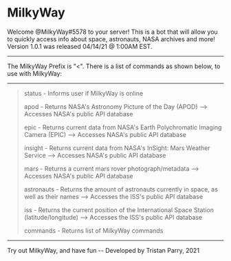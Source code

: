 # MilkyWay

Welcome @MilkyWay#5578 to your server! This is a bot that will allow you to quickly access info about space, astronauts, NASA archives and more! Version 1.0.1 was released 04/14/21 @ 1:00AM EST.

-------------------------------------------------------------------------------------------------------------------------------------------------------------------------

The MilkyWay Prefix is "<". There is a list of commands as shown below, to use with MilkyWay:

-------------------------------------------------------------------------------------------------------------------------------------------------------------------------

>status - Informs user if MilkyWay is online
>
>apod - Returns NASA's Astronomy Picture of the Day (APOD) --> Accesses NASA's public API database
>
>epic - Returns current data from NASA's Earth Polychromatic Imaging Camera (EPIC) --> Accesses NASA's public API database
>
>insight - Returns current data from NASA's InSight: Mars Weather Service --> Accesses NASA's public API database
>
>mars - Returns a current mars rover photograph/metadata --> Accesses NASA's public API database
>
>astronauts - Returns the amount of astronauts currently in space, as well as their names --> Accesses the ISS's public API database
>
>iss - Returns the current position of the International Space Station (latitude/longitude) --> Accesses the ISS's public API database
>
>commands - Returns list of MilkyWay commands

-------------------------------------------------------------------------------------------------------------------------------------------------------------------------

Try out MilkyWay, and have fun -- Developed by Tristan Parry, 2021
